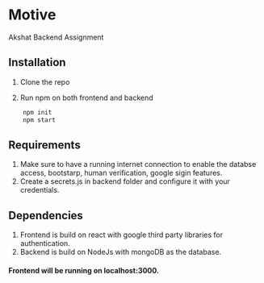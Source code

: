 # Motive

Akshat Backend Assignment

## Installation

1. Clone the repo

2. Run npm on both frontend and backend

```bash
    npm init
    npm start
```

## Requirements

1. Make sure to have a running internet connection to enable the databse access, bootstarp, human verification, google sigin features.
2. Create a secrets.js in backend folder and configure it with your credentials.

## Dependencies

1. Frontend is build on react with google third party libraries for authentication.
2. Backend is build on NodeJs with mongoDB as the database.

#### Frontend will be running on localhost:3000.
